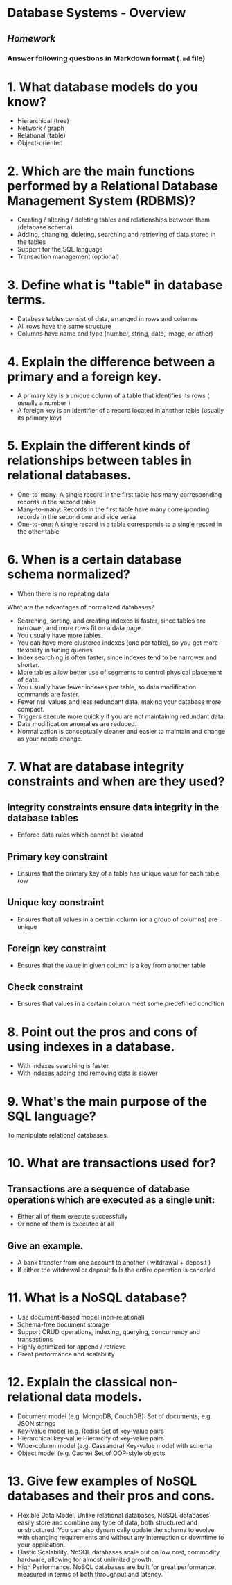 # Database Systems - Overview
## _Homework_

### Answer following questions in Markdown format (`.md` file)

# 1.  What database models do you know?
 - Hierarchical (tree)
 - Network / graph
 - Relational (table)
 - Object-oriented

# 2.  Which are the main functions performed by a Relational Database Management System (RDBMS)?
 - Creating / altering / deleting tables and relationships between them (database schema)
 - Adding, changing, deleting, searching and retrieving of data stored in the tables
 - Support for the SQL language
 - Transaction management (optional)

# 3.  Define what is "table" in database terms.
 - Database tables consist of data, arranged in rows and columns
 - All rows have the same structure
 - Columns have name and type (number, string, date, image, or other)

# 4.  Explain the difference between a primary and a foreign key.
 - A primary key is a unique column of a table that identifies its rows ( usually a number )
 - A foreign key is an identifier of a record located in another table (usually its primary key)

# 5.  Explain the different kinds of relationships between tables in relational databases.
 - One-to-many: A single record in the first table has many corresponding records in the second table
 - Many-to-many: Records in the first table have many corresponding records in the second one and vice versa
 - One-to-one: A single record in a table corresponds to a single record in the other table 
# 6.  When is a certain database schema normalized?
 - When there is no repeating data

 What are the advantages of normalized databases?
 - Searching, sorting, and creating indexes is faster, since tables are narrower, and more rows fit on a data page.
 - You usually have more tables.
 - You can have more clustered indexes (one per table), so you get more flexibility in tuning queries.
 - Index searching is often faster, since indexes tend to be narrower and shorter.
 - More tables allow better use of segments to control physical placement of data.
 - You usually have fewer indexes per table, so data modification commands are faster.
 - Fewer null values and less redundant data, making your database more compact.
 - Triggers execute more quickly if you are not maintaining redundant data.
 - Data modification anomalies are reduced.
 - Normalization is conceptually cleaner and easier to maintain and change as your needs change.

# 7.  What are database integrity constraints and when are they used?
## Integrity constraints ensure data integrity in the database tables
 - Enforce data rules which cannot be violated
## Primary key constraint
 - Ensures that the primary key of a table has unique value for each table row
## Unique key constraint
 - Ensures that all values in a certain column (or a group of columns) are unique
## Foreign key constraint
 - Ensures that the value in given column is a key from another table
## Check constraint
 - Ensures that values in a certain column meet some predefined condition

# 8.  Point out the pros and cons of using indexes in a database.
 - With indexes searching is faster
 - With indexes adding and removing data is slower

# 9.  What's the main purpose of the SQL language?
 To manipulate relational databases.

# 10.  What are transactions used for?
## Transactions are a sequence of database operations which are executed as a single unit:
 - Either all of them execute successfully
 - Or none of them is executed at all
## Give an example.
 - A bank transfer from one account to another ( witdrawal + deposit )
 - If either the witdrawal or deposit fails the entire operation is canceled

# 11.  What is a NoSQL database?
 - Use document-based model (non-relational)
 - Schema-free document storage
 - Support CRUD operations, indexing, querying, concurrency and transactions
 - Highly optimized for append / retrieve
 - Great performance and scalability

# 12.  Explain the classical non-relational data models.
 - Document model (e.g. MongoDB, CouchDB): 
Set of documents, e.g. JSON strings
 - Key-value model (e.g. Redis)
Set of key-value pairs
 - Hierarchical key-value
Hierarchy of key-value pairs
 - Wide-column model (e.g. Cassandra)
Key-value model with schema
 - Object model (e.g. Cache)
Set of OOP-style objects

# 13.  Give few examples of NoSQL databases and their pros and cons.
 - Flexible Data Model. Unlike relational databases, NoSQL databases easily store and combine any type of data, both structured and unstructured. You can also dynamically update the schema to evolve with changing requirements and without any interruption or downtime to your application.
 - Elastic Scalability. NoSQL databases scale out on low cost, commodity hardware, allowing for almost unlimited growth.
 - High Performance. NoSQL databases are built for great performance, measured in terms of both throughput and latency.
